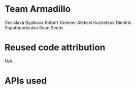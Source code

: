 # Team Armadillo
Desislava Byalkova
Robert Greener
Aleksei Kuznetsov
Dimitris Papatheodoulou
Sean Seeds

# Reused code attribution
N/A

# APIs used

